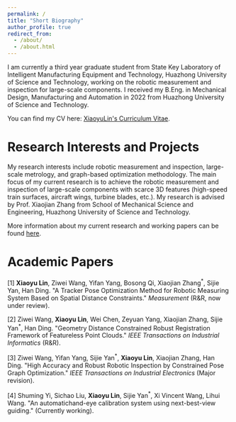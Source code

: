 ```yaml
---
permalink: /
title: "Short Biography"
author_profile: true
redirect_from: 
  - /about/
  - /about.html
---
```

I am currently a third year graduate student from State Key Laboratory of Intelligent Manufacturing Equipment and Technology, Huazhong University of Science and Technology, working on the robotic measurement and inspection for large-scale components. I received my B.Eng. in Mechanical Design, Manufacturing and Automation in 2022 from Huazhong University of Science and Technology.

You can find my CV here: [XiaoyuLin's Curriculum Vitae](../assets/CV_XiaoyuLin.pdf).

Research Interests and Projects
======
My research interests include robotic measurement and inspection, large-scale metrology, and graph-based optimization methodology. The main focus of my current research is to achieve the robotic measurement and inspection of large-scale components with scarce 3D features (high-speed train surfaces, aircraft wings, turbine blades, etc.). My research is advised by Prof. Xiaojian Zhang from School of Mechanical Science and Engineering, Huazhong University of Science and Technology.

More information about my current research and working papers can be found [here](https://kikido16.github.io/papers/).

Academic Papers
======
\[1\] **Xiaoyu Lin**, Ziwei Wang, Yifan Yang, Bosong Qi, Xiaojian Zhang<sup>\*</sup>, Sijie Yan, Han Ding. "A Tracker Pose Optimization Method for Robotic Measuring System Based on Spatial Distance Constraints." *Measurement* (R&R, now under review).

\[2\] Ziwei Wang, **Xiaoyu Lin**, Wei Chen, Zeyuan Yang, Xiaojian Zhang, Sijie Yan<sup>\*</sup>, Han Ding. "Geometry Distance Constrained Robust Registration Framework of Featureless Point Clouds." *IEEE Transactions on Industrial Informatics* (R&R).

\[3\] Ziwei Wang, Yifan Yang, Sijie Yan<sup>\*</sup>, **Xiaoyu Lin**, Xiaojian Zhang, Han Ding. "High Accuracy and Robust Robotic Inspection by Constrained Pose Graph Optimization." *IEEE Transactions on Industrial Electronics* (Major revision).

\[4\] Shuming Yi, Sichao Liu, **Xiaoyu Lin**, Sijie Yan<sup>\*</sup>, Xi Vincent Wang, Lihui Wang. "An automatichand-eye calibration system using next-best-view guiding." (Currently working).
